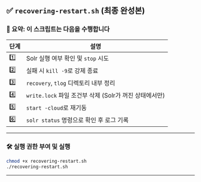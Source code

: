 ## ✅ `recovering-restart.sh` (최종 완성본)

### 📌 요약: 이 스크립트는 다음을 수행합니다

| 단계  | 설명                                      |
| --- | --------------------------------------- |
| 1️⃣ | Solr 실행 여부 확인 및 `stop` 시도               |
| 2️⃣ | 실패 시 `kill -9`로 강제 종료                   |
| 3️⃣ | `recovery`, `tlog` 디렉토리 내부 정리           |
| 4️⃣ | `write.lock` 파일 조건부 삭제 (Solr가 꺼진 상태에서만) |
| 5️⃣ | `start -cloud`로 재기동                     |
| 6️⃣ | `solr status` 명령으로 확인 후 로그 기록           |

---

### 🛠 실행 권한 부여 및 실행

```bash
chmod +x recovering-restart.sh
./recovering-restart.sh
```

---
